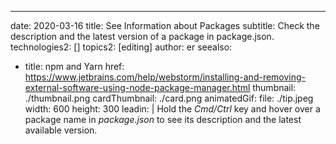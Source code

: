 ---
date: 2020-03-16
title: See Information about Packages
subtitle: Check the description and the latest version of a package in package.json.
technologies2: []
topics2: [editing]
author: er
seealso:
- title: npm and Yarn
  href: https://www.jetbrains.com/help/webstorm/installing-and-removing-external-software-using-node-package-manager.html
thumbnail: ./thumbnail.png
cardThumbnail: ./card.png
animatedGif:
  file: ./tip.jpeg
  width: 600
  height: 300
leadin: |
  Hold the *Cmd/Ctrl* key and hover over a package name in *package.json* to 
  see its description and the latest available version.


